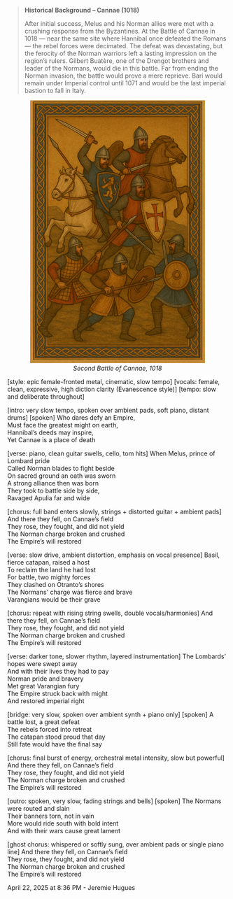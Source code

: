 > **Historical Background – Cannae (1018)**
>
> After initial success, Melus and his Norman allies were met with a crushing response from the Byzantines. At the Battle of Cannae in 1018 — near the same site where Hannibal once defeated the Romans — the rebel forces were decimated. The defeat was devastating, but the ferocity of the Norman warriors left a lasting impression on the region’s rulers. Gilbert Buatère, one of the Drengot brothers and leader of the Normans, would die in this battle. Far from ending the Norman invasion, the battle would prove a mere reprieve. Bari would remain under Imperial control until 1071 and would be the last imperial bastion to fall in Italy.

<p align="center">
  <img src="../assets/Cannae.png" alt="Cannae" width="400"><br>
  <em>Second Battle of Cannae, 1018</em>
</p>

[style: epic female-fronted metal, cinematic, slow tempo]
[vocals: female, clean, expressive, high diction clarity (Evanescence style)]
[tempo: slow and deliberate throughout]

[intro: very slow tempo, spoken over ambient pads, soft piano, distant drums]
[spoken]
Who dares defy an Empire,  
Must face the greatest might on earth,  
Hannibal’s deeds may inspire,  
Yet Cannae is a place of death  

[verse: piano, clean guitar swells, cello, tom hits]
When Melus, prince of Lombard pride  
Called Norman blades to fight beside  
On sacred ground an oath was sworn  
A strong alliance then was born  
They took to battle side by side,  
Ravaged Apulia far and wide  

[chorus: full band enters slowly, strings + distorted guitar + ambient pads]
And there they fell, on Cannae’s field  
They rose, they fought, and did not yield  
The Norman charge broken and crushed  
The Empire’s will restored

[verse: slow drive, ambient distortion, emphasis on vocal presence]
Basil, fierce catapan, raised a host  
To reclaim the land he had lost  
For battle, two mighty forces  
They clashed on Otranto’s shores  
The Normans' charge was fierce and brave  
Varangians would be their grave

[chorus: repeat with rising string swells, double vocals/harmonies]
And there they fell, on Cannae’s field  
They rose, they fought, and did not yield  
The Norman charge broken and crushed  
The Empire’s will restored

[verse: darker tone, slower rhythm, layered instrumentation]
The Lombards’ hopes were swept away  
And with their lives they had to pay  
Norman pride and bravery  
Met great Varangian fury  
The Empire struck back with might  
And restored imperial right  

[bridge: very slow, spoken over ambient synth + piano only]
[spoken]
A battle lost, a great defeat  
The rebels forced into retreat  
The catapan stood proud that day  
Still fate would have the final say  

[chorus: final burst of energy, orchestral metal intensity, slow but powerful]
And there they fell, on Cannae’s field  
They rose, they fought, and did not yield  
The Norman charge broken and crushed  
The Empire’s will restored

[outro: spoken, very slow, fading strings and bells]
[spoken]
The Normans were routed and slain  
Their banners torn, not in vain  
More would ride south with bold intent  
And with their wars cause great lament  

[ghost chorus: whispered or softly sung, over ambient pads or single piano line]
And there they fell, on Cannae’s field  
They rose, they fought, and did not yield  
The Norman charge broken and crushed  
The Empire’s will restored  

April 22, 2025 at 8:36 PM - Jeremie Hugues
